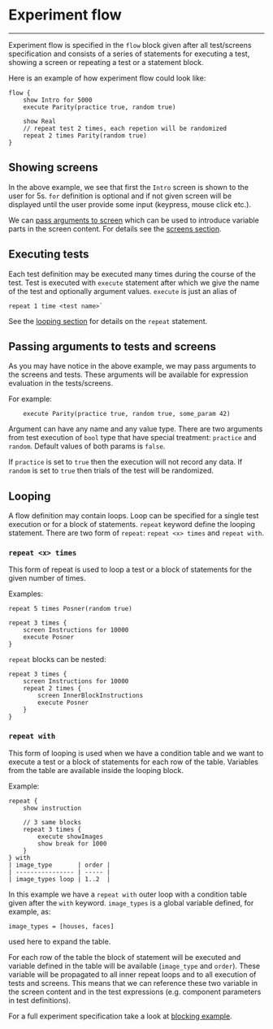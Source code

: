 # Experiment flow

---

Experiment flow is specified in the `flow` block given after all test/screens
specification and consists of a series of statements for executing a test,
showing a screen or repeating a test or a statement block.

Here is an example of how experiment flow could look like:

    flow {
        show Intro for 5000
        execute Parity(practice true, random true)

        show Real
        // repeat test 2 times, each repetion will be randomized
        repeat 2 times Parity(random true)
    }
    

## Showing screens

In the above example, we see that first the `Intro` screen is shown to the user
for 5s. `for` definition is optional and if not given screen will be displayed
until the user provide some input (keypress, mouse click etc.).

We can [pass arguments to screen](#passing-arguments-to-tests-and-screens) which
can be used to introduce variable parts in the screen content. For details see
the [screens section](screens.md).


## Executing tests

Each test definition may be executed many times during the course of the test.
Test is executed with `execute` statement after which we give the name of the
test and optionally argument values. `execute` is just an alias of 

    repeat 1 time <test name>`

See the [looping section](#looping) for details on the `repeat` statement.


## Passing arguments to tests and screens

As you may have notice in the above example, we may pass arguments to the
screens and tests. These arguments will be available for expression evaluation
in the tests/screens.

For example:

        execute Parity(practice true, random true, some_param 42)

Argument can have any name and any value type. There are two arguments from test
execution of `bool` type that have special treatment: `practice` and `random`.
Default values of both params is `false`.

If `practice` is set to `true` then the execution will not record any data. If
`random` is set to `true` then trials of the test will be randomized.


## Looping

A flow definition may contain loops. Loop can be specified for a single test
execution or for a block of statements. `repeat` keyword define the looping
statement. There are two form of `repeat`: `repeat <x> times` and `repeat with`.

### `repeat <x> times`

This form of repeat is used to loop a test or a block of statements for the
given number of times.

Examples:

    repeat 5 times Posner(random true)
    
    repeat 3 times {
        screen Instructions for 10000
        execute Posner
    }
    
`repeat` blocks can be nested:

    repeat 3 times {
        screen Instructions for 10000
        repeat 2 times {
            screen InnerBlockInstructions
            execute Posner
        }
    }



### `repeat with`

This form of looping is used when we have a condition table and we want to
execute a test or a block of statements for each row of the table. Variables
from the table are available inside the looping block.

Example:

    repeat {
        show instruction
        
        // 3 same blocks
        repeat 3 times {
            execute showImages
            show break for 1000
        }
    } with
    | image_type       | order |
    | ---------------- | ----- |
    | image_types loop | 1..2  |


In this example we have a `repeat with` outer loop with a condition table given
after the `with` keyword. `image_types` is a global variable defined, for
example, as:

    image_types = [houses, faces]

used here to expand the table.

For each row of the table the block of statement will be executed and variable
defined in the table will be available (`image_type` and `order`). These
variable will be propagated to all inner repeat loops and to all execution of
tests and screens. This means that we can reference these two variable in the
screen content and in the test expressions (e.g. component parameters in test
definitions).

For a full experiment specification take a look at [blocking example]().
